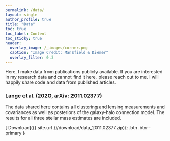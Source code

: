 ```yaml
---
permalink: /data/
layout: single
author_profile: true
title: "Data"
toc: true
toc_label: Content
toc_sticky: true
header:
  overlay_image: /_images/corner.png
  caption: "Image Credit: Mansfield & Diemer"
  overlay_filter: 0.3
---
```


Here, I make data from publications publicly available. If you are interested in my research data and cannot find it here, please reach out to me. I will happily share code and data from published articles.

### Lange et al. (2020, arXiv: 2011.02377)

The data shared here contains all clustering and lensing measurements and covariances as well as posteriors of the galaxy-halo connection model. The results for all three stellar mass estimates are included.

[<i class="fas fa-download"></i> Download]({{ site.url }}/download/data_2011.02377.zip){: .btn .btn--primary }

